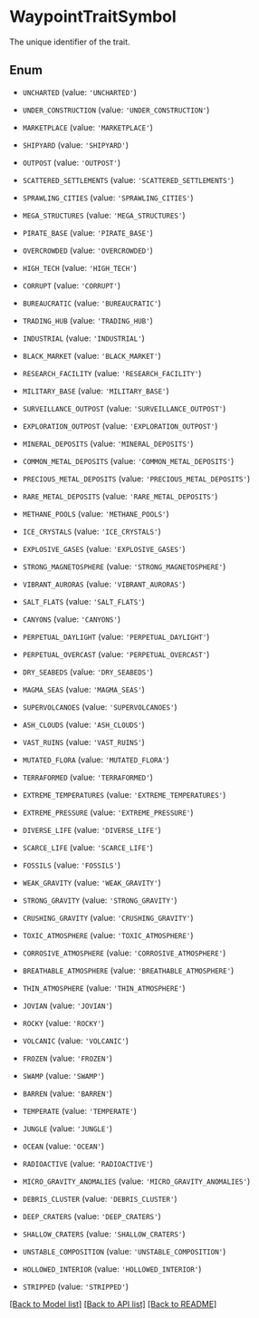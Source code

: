 # WaypointTraitSymbol

The unique identifier of the trait.

## Enum

* `UNCHARTED` (value: `'UNCHARTED'`)

* `UNDER_CONSTRUCTION` (value: `'UNDER_CONSTRUCTION'`)

* `MARKETPLACE` (value: `'MARKETPLACE'`)

* `SHIPYARD` (value: `'SHIPYARD'`)

* `OUTPOST` (value: `'OUTPOST'`)

* `SCATTERED_SETTLEMENTS` (value: `'SCATTERED_SETTLEMENTS'`)

* `SPRAWLING_CITIES` (value: `'SPRAWLING_CITIES'`)

* `MEGA_STRUCTURES` (value: `'MEGA_STRUCTURES'`)

* `PIRATE_BASE` (value: `'PIRATE_BASE'`)

* `OVERCROWDED` (value: `'OVERCROWDED'`)

* `HIGH_TECH` (value: `'HIGH_TECH'`)

* `CORRUPT` (value: `'CORRUPT'`)

* `BUREAUCRATIC` (value: `'BUREAUCRATIC'`)

* `TRADING_HUB` (value: `'TRADING_HUB'`)

* `INDUSTRIAL` (value: `'INDUSTRIAL'`)

* `BLACK_MARKET` (value: `'BLACK_MARKET'`)

* `RESEARCH_FACILITY` (value: `'RESEARCH_FACILITY'`)

* `MILITARY_BASE` (value: `'MILITARY_BASE'`)

* `SURVEILLANCE_OUTPOST` (value: `'SURVEILLANCE_OUTPOST'`)

* `EXPLORATION_OUTPOST` (value: `'EXPLORATION_OUTPOST'`)

* `MINERAL_DEPOSITS` (value: `'MINERAL_DEPOSITS'`)

* `COMMON_METAL_DEPOSITS` (value: `'COMMON_METAL_DEPOSITS'`)

* `PRECIOUS_METAL_DEPOSITS` (value: `'PRECIOUS_METAL_DEPOSITS'`)

* `RARE_METAL_DEPOSITS` (value: `'RARE_METAL_DEPOSITS'`)

* `METHANE_POOLS` (value: `'METHANE_POOLS'`)

* `ICE_CRYSTALS` (value: `'ICE_CRYSTALS'`)

* `EXPLOSIVE_GASES` (value: `'EXPLOSIVE_GASES'`)

* `STRONG_MAGNETOSPHERE` (value: `'STRONG_MAGNETOSPHERE'`)

* `VIBRANT_AURORAS` (value: `'VIBRANT_AURORAS'`)

* `SALT_FLATS` (value: `'SALT_FLATS'`)

* `CANYONS` (value: `'CANYONS'`)

* `PERPETUAL_DAYLIGHT` (value: `'PERPETUAL_DAYLIGHT'`)

* `PERPETUAL_OVERCAST` (value: `'PERPETUAL_OVERCAST'`)

* `DRY_SEABEDS` (value: `'DRY_SEABEDS'`)

* `MAGMA_SEAS` (value: `'MAGMA_SEAS'`)

* `SUPERVOLCANOES` (value: `'SUPERVOLCANOES'`)

* `ASH_CLOUDS` (value: `'ASH_CLOUDS'`)

* `VAST_RUINS` (value: `'VAST_RUINS'`)

* `MUTATED_FLORA` (value: `'MUTATED_FLORA'`)

* `TERRAFORMED` (value: `'TERRAFORMED'`)

* `EXTREME_TEMPERATURES` (value: `'EXTREME_TEMPERATURES'`)

* `EXTREME_PRESSURE` (value: `'EXTREME_PRESSURE'`)

* `DIVERSE_LIFE` (value: `'DIVERSE_LIFE'`)

* `SCARCE_LIFE` (value: `'SCARCE_LIFE'`)

* `FOSSILS` (value: `'FOSSILS'`)

* `WEAK_GRAVITY` (value: `'WEAK_GRAVITY'`)

* `STRONG_GRAVITY` (value: `'STRONG_GRAVITY'`)

* `CRUSHING_GRAVITY` (value: `'CRUSHING_GRAVITY'`)

* `TOXIC_ATMOSPHERE` (value: `'TOXIC_ATMOSPHERE'`)

* `CORROSIVE_ATMOSPHERE` (value: `'CORROSIVE_ATMOSPHERE'`)

* `BREATHABLE_ATMOSPHERE` (value: `'BREATHABLE_ATMOSPHERE'`)

* `THIN_ATMOSPHERE` (value: `'THIN_ATMOSPHERE'`)

* `JOVIAN` (value: `'JOVIAN'`)

* `ROCKY` (value: `'ROCKY'`)

* `VOLCANIC` (value: `'VOLCANIC'`)

* `FROZEN` (value: `'FROZEN'`)

* `SWAMP` (value: `'SWAMP'`)

* `BARREN` (value: `'BARREN'`)

* `TEMPERATE` (value: `'TEMPERATE'`)

* `JUNGLE` (value: `'JUNGLE'`)

* `OCEAN` (value: `'OCEAN'`)

* `RADIOACTIVE` (value: `'RADIOACTIVE'`)

* `MICRO_GRAVITY_ANOMALIES` (value: `'MICRO_GRAVITY_ANOMALIES'`)

* `DEBRIS_CLUSTER` (value: `'DEBRIS_CLUSTER'`)

* `DEEP_CRATERS` (value: `'DEEP_CRATERS'`)

* `SHALLOW_CRATERS` (value: `'SHALLOW_CRATERS'`)

* `UNSTABLE_COMPOSITION` (value: `'UNSTABLE_COMPOSITION'`)

* `HOLLOWED_INTERIOR` (value: `'HOLLOWED_INTERIOR'`)

* `STRIPPED` (value: `'STRIPPED'`)

[[Back to Model list]](../README.md#documentation-for-models) [[Back to API list]](../README.md#documentation-for-api-endpoints) [[Back to README]](../README.md)


